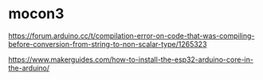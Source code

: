 # mocon3
https://forum.arduino.cc/t/compilation-error-on-code-that-was-compiling-before-conversion-from-string-to-non-scalar-type/1265323

https://www.makerguides.com/how-to-install-the-esp32-arduino-core-in-the-arduino/